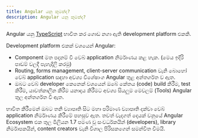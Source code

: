 ```yaml
---
title: Angular යනු කුමක්ද?
description: Angular යනු කුමක්ද?
---
```

Angular යනු [TypeScript](https://www.typescriptlang.org/) භාවිත කර ගොඩ නගා ඇති development platform එකකි.

Development platform එකක් වශයෙන් Angular:

- Component මත පදනම් වී වෙබ් application නිර්මාණය කළ හැක. (මෙය ඉදිරි පාඩම් වලදී පැහැදිලි කරමු)
- Routing, forms management, client-server communication වැනි බොහෝ වෙබ් application සඳහා අවශ්‍ය විශේෂාංග Angular තුළ අන්තර්ගත ව ඇත.
- ඔබට වෙබ් developer කෙනෙක් වශයෙන් ඔබේ කේතය (code) build කිරීම, test කිරීම, යාවත්කාලීන කිරීම යනාදය කිරීමට අවශ්‍ය සියලුම මෙවලම් (Tools) Angular තුල අන්තර්ගත වී ඇත.

භාවිත කිරීමෙන් ඔබට තනි ව්‍යාපෘති සිට මහා පරිමාණ ව්‍යාපෘති දක්වා වෙබ් application නිර්මාණය කිරීමේ පහසුව ඇත. තවත් වැදගත් දෙයක් වනුයේ Angular Ecosystem එක තුල මිලියන 1.7 පමණ වූ සංවර්ධකයින් (developers), library නිර්මාපකයින්, content creators වැනි විශාල පිරිසකගෙන් සමන්විත වීමයි.